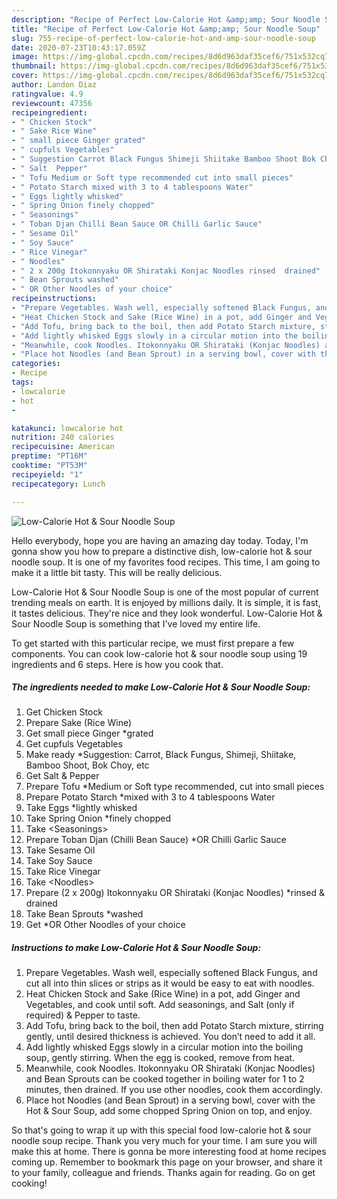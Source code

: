 ```yaml
---
description: "Recipe of Perfect Low-Calorie Hot &amp;amp; Sour Noodle Soup"
title: "Recipe of Perfect Low-Calorie Hot &amp;amp; Sour Noodle Soup"
slug: 755-recipe-of-perfect-low-calorie-hot-and-amp-sour-noodle-soup
date: 2020-07-23T10:43:17.059Z
image: https://img-global.cpcdn.com/recipes/8d6d963daf35cef6/751x532cq70/low-calorie-hot-sour-noodle-soup-recipe-main-photo.jpg
thumbnail: https://img-global.cpcdn.com/recipes/8d6d963daf35cef6/751x532cq70/low-calorie-hot-sour-noodle-soup-recipe-main-photo.jpg
cover: https://img-global.cpcdn.com/recipes/8d6d963daf35cef6/751x532cq70/low-calorie-hot-sour-noodle-soup-recipe-main-photo.jpg
author: Landon Diaz
ratingvalue: 4.9
reviewcount: 47356
recipeingredient:
- " Chicken Stock"
- " Sake Rice Wine"
- " small piece Ginger grated"
- " cupfuls Vegetables"
- " Suggestion Carrot Black Fungus Shimeji Shiitake Bamboo Shoot Bok Choy etc"
- " Salt  Pepper"
- " Tofu Medium or Soft type recommended cut into small pieces"
- " Potato Starch mixed with 3 to 4 tablespoons Water"
- " Eggs lightly whisked"
- " Spring Onion finely chopped"
- " Seasonings"
- " Toban Djan Chilli Bean Sauce OR Chilli Garlic Sauce"
- " Sesame Oil"
- " Soy Sauce"
- " Rice Vinegar"
- " Noodles"
- " 2 x 200g Itokonnyaku OR Shirataki Konjac Noodles rinsed  drained"
- " Bean Sprouts washed"
- " OR Other Noodles of your choice"
recipeinstructions:
- "Prepare Vegetables. Wash well, especially softened Black Fungus, and cut all into thin slices or strips as it would be easy to eat with noodles."
- "Heat Chicken Stock and Sake (Rice Wine) in a pot, add Ginger and Vegetables, and cook until soft. Add seasonings, and Salt (only if required) &amp; Pepper to taste."
- "Add Tofu, bring back to the boil, then add Potato Starch mixture, stirring gently, until desired thickness is achieved. You don’t need to add it all."
- "Add lightly whisked Eggs slowly in a circular motion into the boiling soup, gently stirring. When the egg is cooked, remove from heat."
- "Meanwhile, cook Noodles. Itokonnyaku OR Shirataki (Konjac Noodles) and Bean Sprouts can be cooked together in boiling water for 1 to 2 minutes, then drained. If you use other noodles, cook them accordingly."
- "Place hot Noodles (and Bean Sprout) in a serving bowl, cover with the Hot &amp; Sour Soup, add some chopped Spring Onion on top, and enjoy."
categories:
- Recipe
tags:
- lowcalorie
- hot
- 

katakunci: lowcalorie hot  
nutrition: 240 calories
recipecuisine: American
preptime: "PT16M"
cooktime: "PT53M"
recipeyield: "1"
recipecategory: Lunch

---
```



![Low-Calorie Hot &amp; Sour Noodle Soup](https://img-global.cpcdn.com/recipes/8d6d963daf35cef6/751x532cq70/low-calorie-hot-sour-noodle-soup-recipe-main-photo.jpg)

Hello everybody, hope you are having an amazing day today. Today, I'm gonna show you how to prepare a distinctive dish, low-calorie hot &amp; sour noodle soup. It is one of my favorites food recipes. This time, I am going to make it a little bit tasty. This will be really delicious.



Low-Calorie Hot &amp; Sour Noodle Soup is one of the most popular of current trending meals on earth. It is enjoyed by millions daily. It is simple, it is fast, it tastes delicious. They're nice and they look wonderful. Low-Calorie Hot &amp; Sour Noodle Soup is something that I've loved my entire life.


To get started with this particular recipe, we must first prepare a few components. You can cook low-calorie hot &amp; sour noodle soup using 19 ingredients and 6 steps. Here is how you cook that.

<!--inarticleads1-->

##### The ingredients needed to make Low-Calorie Hot &amp; Sour Noodle Soup:

1. Get  Chicken Stock
1. Prepare  Sake (Rice Wine)
1. Get  small piece Ginger *grated
1. Get  cupfuls Vegetables
1. Make ready  *Suggestion: Carrot, Black Fungus, Shimeji, Shiitake, Bamboo Shoot, Bok Choy, etc
1. Get  Salt &amp; Pepper
1. Prepare  Tofu *Medium or Soft type recommended, cut into small pieces
1. Prepare  Potato Starch *mixed with 3 to 4 tablespoons Water
1. Take  Eggs *lightly whisked
1. Take  Spring Onion *finely chopped
1. Take  &lt;Seasonings&gt;
1. Prepare  Toban Djan (Chilli Bean Sauce) *OR Chilli Garlic Sauce
1. Take  Sesame Oil
1. Take  Soy Sauce
1. Take  Rice Vinegar
1. Take  &lt;Noodles&gt;
1. Prepare  (2 x 200g) Itokonnyaku OR Shirataki (Konjac Noodles) *rinsed &amp; drained
1. Take  Bean Sprouts *washed
1. Get  *OR Other Noodles of your choice




<!--inarticleads2-->

##### Instructions to make Low-Calorie Hot &amp; Sour Noodle Soup:

1. Prepare Vegetables. Wash well, especially softened Black Fungus, and cut all into thin slices or strips as it would be easy to eat with noodles.
1. Heat Chicken Stock and Sake (Rice Wine) in a pot, add Ginger and Vegetables, and cook until soft. Add seasonings, and Salt (only if required) &amp; Pepper to taste.
1. Add Tofu, bring back to the boil, then add Potato Starch mixture, stirring gently, until desired thickness is achieved. You don’t need to add it all.
1. Add lightly whisked Eggs slowly in a circular motion into the boiling soup, gently stirring. When the egg is cooked, remove from heat.
1. Meanwhile, cook Noodles. Itokonnyaku OR Shirataki (Konjac Noodles) and Bean Sprouts can be cooked together in boiling water for 1 to 2 minutes, then drained. If you use other noodles, cook them accordingly.
1. Place hot Noodles (and Bean Sprout) in a serving bowl, cover with the Hot &amp; Sour Soup, add some chopped Spring Onion on top, and enjoy.




So that's going to wrap it up with this special food low-calorie hot &amp; sour noodle soup recipe. Thank you very much for your time. I am sure you will make this at home. There is gonna be more interesting food at home recipes coming up. Remember to bookmark this page on your browser, and share it to your family, colleague and friends. Thanks again for reading. Go on get cooking!

